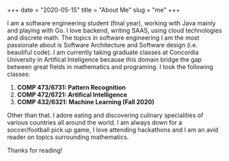 +++
date = "2020-05-15"
title = "About Me"
slug = "me"
+++

I am a software engineering student (final year), working with Java mainly and playing with Go. I love backend, writing SAAS, using cloud technologies and discrete math.
The topics in software engineering I am the most passionate about is Software Architecture and Software design (i.e. beautiful code).
I am currently taking graduate classes at Concordia University in Artifical Inteligence because this domain bridge the gap between great fields in mathematics and programing.
I took the following classes:

1. **COMP 473/6731: Pattern Recognition**
2. **COMP 472/6721: Artifical Intelligence**
3. **COMP 432/6321: Machine Learning (Fall 2020)**

Other than that. I adore eating and discovering culinary specialities of various countries all around the world.
I am always down for a soccer/football pick up game, I love attending hackathons and I am an avid reader on topics surrounding mathematics.

Thanks for reading!
